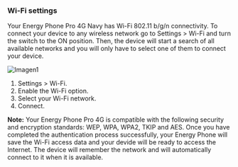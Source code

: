 ### Wi-Fi settings

Your Energy Phone Pro 4G Navy has Wi-Fi 802.11 b/g/n connectivity. To connect your device to any wireless network go to Settings > Wi-Fi and turn the switch to the ON position. Then, the device will start a search of all available networks and you will only have to select one of them to connect your device.

![Imagen1](http://static.energysistem.com/images/manuals/42674/56e998fa918d2.jpg)

1. Settings > Wi-Fi.
2. Enable the Wi-Fi option.
3. Select your Wi-Fi network.
4. Connect.

**Note:** Your Energy Phone Pro 4G is compatible with the following security and encryption standards: WEP, WPA, WPA2, TKIP and AES. Once you have completed the authentication process successfully, your Energy Phone will save the Wi-Fi access data and your devide will be ready to access the Internet. The device will remember the network and will automatically connect to it when it is available.
